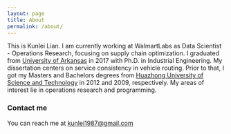 ```yaml
---
layout: page
title: About
permalink: /about/
---
```


This is Kunlei Lian. I am currently working at WalmartLabs as Data Scientist - Operations Research, focusing on supply chain optimization. I graduated from [University of Arkansas](www.uark.edu) in 2017 with Ph.D. in Industrial Engineering. My dissertation centers on service consistency in vehicle routing. Prior to that, I got my Masters and Bachelors degrees from [Huazhong University of Science and Technology](www.hust.edu.cn) in 2012 and 2009, respectively. My areas of interest lie in operations research and programming.


### Contact me
You can reach me at [kunlei1987@gmail.com](mailto:kunlei1987@gmail.com)
